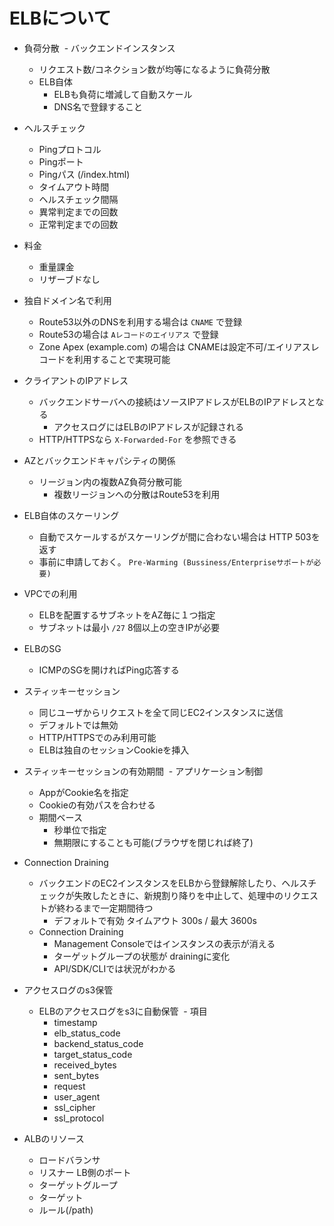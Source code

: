 # ELBについて

- 負荷分散
  - バックエンドインスタンス
    - リクエスト数/コネクション数が均等になるように負荷分散
  - ELB自体
    - ELBも負荷に増減して自動スケール
    - DNS名で登録すること

- ヘルスチェック
  - Pingプロトコル
  - Pingポート
  - Pingパス (/index.html)
  - タイムアウト時間
  - ヘルスチェック間隔
  - 異常判定までの回数
  - 正常判定までの回数
  
- 料金 
  - 重量課金 
  - リザーブドなし

- 独自ドメイン名で利用
  - Route53以外のDNSを利用する場合は `CNAME` で登録
  - Route53の場合は `Aレコードのエイリアス` で登録
  - Zone Apex (example.com) の場合は CNAMEは設定不可/エイリアスレコードを利用することで実現可能

- クライアントのIPアドレス
  - バックエンドサーバへの接続はソースIPアドレスがELBのIPアドレスとなる
    - アクセスログにはELBのIPアドレスが記録される
  - HTTP/HTTPSなら `X-Forwarded-For` を参照できる
 
- AZとバックエンドキャパシティの関係
  - リージョン内の複数AZ負荷分散可能
    - 複数リージョンへの分散はRoute53を利用
     
- ELB自体のスケーリング
  - 自動でスケールするがスケーリングが間に合わない場合は HTTP 503を返す
  - 事前に申請しておく。 `Pre-Warming (Bussiness/Enterpriseサポートが必要)`

- VPCでの利用
  - ELBを配置するサブネットをAZ毎に１つ指定
  - サブネットは最小 `/27` 8個以上の空きIPが必要

- ELBのSG
  - ICMPのSGを開ければPing応答する
  
- スティッキーセッション
  - 同じユーザからリクエストを全て同じEC2インスタンスに送信
  - デフォルトでは無効
  - HTTP/HTTPSでのみ利用可能
  - ELBは独自のセッションCookieを挿入
  
- スティッキーセッションの有効期間
  - アプリケーション制御
    - AppがCookie名を指定
    - Cookieの有効パスを合わせる
  - 期間ベース
    - 秒単位で指定
    - 無期限にすることも可能(ブラウザを閉じれば終了)

- Connection Draining
  - バックエンドのEC2インスタンスをELBから登録解除したり、ヘルスチェックが失敗したときに、新規割り降りを中止して、処理中のリクエストが終わるまで一定期間待つ
    - デフォルトで有効 タイムアウト 300s / 最大 3600s
  - Connection Draining
    - Management Consoleではインスタンスの表示が消える
    - ターゲットグループの状態が drainingに変化
    - API/SDK/CLIでは状況がわかる

- アクセスログのs3保管
  - ELBのアクセスログをs3に自動保管
  - 項目
    - timestamp
    - elb_status_code
    - backend_status_code
    - target_status_code
    - received_bytes
    - sent_bytes
    - request
    - user_agent
    - ssl_cipher
    - ssl_protocol
    
- ALBのリソース
  - ロードバランサ
  - リスナー LB側のポート
  - ターゲットグループ
  - ターゲット
  - ルール(/path)

